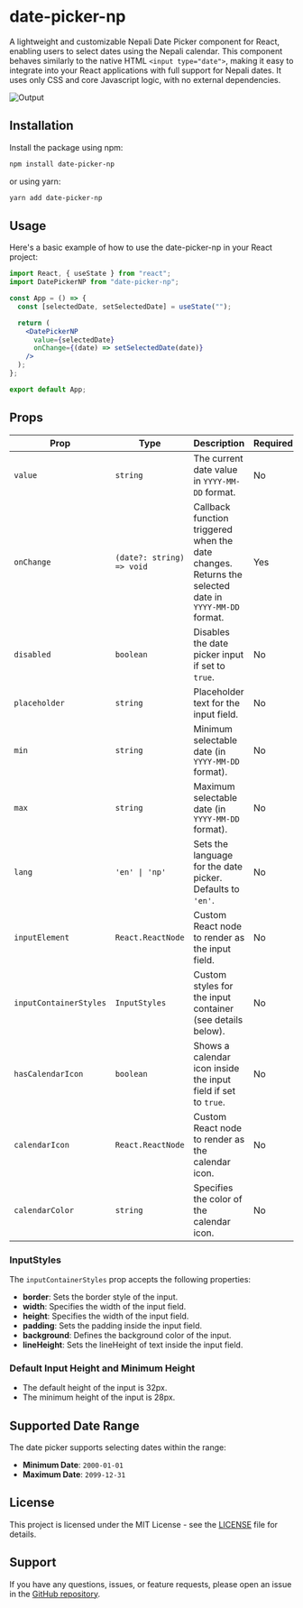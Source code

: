 # date-picker-np

A lightweight and customizable Nepali Date Picker component for React, enabling users to select dates using the Nepali calendar. This component behaves similarly to the native HTML `<input type="date">`, making it easy to integrate into your React applications with full support for Nepali dates. It uses only CSS and core Javascript logic, with no external dependencies.

![Output](https://github.com/user-attachments/assets/692ea094-498e-49c6-a87c-0aa9891aed51)

## Installation

Install the package using npm:

```bash
npm install date-picker-np
```

or using yarn:

```bash
yarn add date-picker-np
```

## Usage

Here's a basic example of how to use the date-picker-np in your React project:

```jsx
import React, { useState } from "react";
import DatePickerNP from "date-picker-np";

const App = () => {
  const [selectedDate, setSelectedDate] = useState("");

  return (
    <DatePickerNP
      value={selectedDate}
      onChange={(date) => setSelectedDate(date)}
    />
  );
};

export default App;
```

## Props

| Prop                   | Type                      | Description                                                                                          | Required |
| ---------------------- | ------------------------- | ---------------------------------------------------------------------------------------------------- | -------- |
| `value`                | `string`                  | The current date value in `YYYY-MM-DD` format.                                                       | No       |
| `onChange`             | `(date?: string) => void` | Callback function triggered when the date changes. Returns the selected date in `YYYY-MM-DD` format. | Yes      |
| `disabled`             | `boolean`                 | Disables the date picker input if set to `true`.                                                     | No       |
| `placeholder`          | `string`                  | Placeholder text for the input field.                                                                | No       |
| `min`                  | `string`                  | Minimum selectable date (in `YYYY-MM-DD` format).                                                    | No       |
| `max`                  | `string`                  | Maximum selectable date (in `YYYY-MM-DD` format).                                                    | No       |
| `lang`                 | `'en' \| 'np'`            | Sets the language for the date picker. Defaults to `'en'`.                                           | No       |
| `inputElement`         | `React.ReactNode`         | Custom React node to render as the input field.                                                      | No       |
| `inputContainerStyles` | `InputStyles`             | Custom styles for the input container (see details below).                                           | No       |
| `hasCalendarIcon`      | `boolean`                 | Shows a calendar icon inside the input field if set to `true`.                                       | No       |
| `calendarIcon`         | `React.ReactNode`         | Custom React node to render as the calendar icon.                                                    | No       |
| `calendarColor`        | `string`                  | Specifies the color of the calendar icon.                                                            | No       |

### InputStyles

The `inputContainerStyles` prop accepts the following properties:

- **border**: Sets the border style of the input.
- **width**: Specifies the width of the input field.
- **height**: Specifies the width of the input field.
- **padding**: Sets the padding inside the input field.
- **background**: Defines the background color of the input.
- **lineHeight**: Sets the lineHeight of text inside the input field.

### Default Input Height and Minimum Height

- The default height of the input is 32px.
- The minimum height of the input is 28px.

## Supported Date Range

The date picker supports selecting dates within the range:

- **Minimum Date**: `2000-01-01`
- **Maximum Date**: `2099-12-31`

## License

This project is licensed under the MIT License - see the [LICENSE](https://github.com/DipendraPaudel/date-picker-np/blob/main/LICENSE) file for details.

## Support

If you have any questions, issues, or feature requests, please open an issue in the [GitHub repository](https://github.com/DipendraPaudel/date-picker-np/issues).
